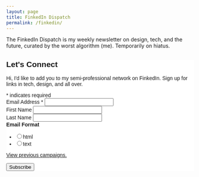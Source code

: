 ```yaml
---
layout: page
title: FinkedIn Dispatch
permalink: /finkedin/
---
```

The FinkedIn Dispatch is my weekly newsletter on design, tech, and the future, curated by the worst algorithm (me). Temporarily on hiatus.

<!-- Begin MailChimp Signup Form -->
<link href="//cdn-images.mailchimp.com/embedcode/classic-10_7.css" rel="stylesheet" type="text/css">
<style type="text/css">
	#mc_embed_signup{background:#fff; clear:left; font:14px Helvetica,Arial,sans-serif; }
	/* Add your own MailChimp form style overrides in your site stylesheet or in this style block.
	   We recommend moving this block and the preceding CSS link to the HEAD of your HTML file. */
</style>
<div id="mc_embed_signup">
<form action="https://github.us17.list-manage.com/subscribe/post?u=abb754480e8990f385eafa0fd&amp;id=5b3e18f3b8" method="post" id="mc-embedded-subscribe-form" name="mc-embedded-subscribe-form" class="validate" target="_blank" novalidate>
    <div id="mc_embed_signup_scroll">
	<h2>Let's Connect</h2>
	<p> Hi, I'd like to add you to my semi-professional network on FinkedIn. Sign up for links in tech, design, and all over. </p>
<div class="indicates-required"><span class="asterisk">*</span> indicates required</div>
<div class="mc-field-group">
	<label for="mce-EMAIL">Email Address  <span class="asterisk">*</span>
</label>
	<input type="email" value="" name="EMAIL" class="required email" id="mce-EMAIL">
</div>
<div class="mc-field-group">
	<label for="mce-FNAME">First Name </label>
	<input type="text" value="" name="FNAME" class="" id="mce-FNAME">
</div>
<div class="mc-field-group">
	<label for="mce-LNAME">Last Name </label>
	<input type="text" value="" name="LNAME" class="" id="mce-LNAME">
</div>
<div class="mc-field-group input-group">
    <strong>Email Format </strong>
    <ul><li><input type="radio" value="html" name="EMAILTYPE" id="mce-EMAILTYPE-0"><label for="mce-EMAILTYPE-0">html</label></li>
<li><input type="radio" value="text" name="EMAILTYPE" id="mce-EMAILTYPE-1"><label for="mce-EMAILTYPE-1">text</label></li>
</ul>
</div>
<p><a href="https://us17.campaign-archive.com/home/?u=abb754480e8990f385eafa0fd&id=5b3e18f3b8" title="View previous campaigns">View previous campaigns.</a></p>
	<div id="mce-responses" class="clear">
		<div class="response" id="mce-error-response" style="display:none"></div>
		<div class="response" id="mce-success-response" style="display:none"></div>
	</div>    <!-- real people should not fill this in and expect good things - do not remove this or risk form bot signups-->
    <div style="position: absolute; left: -5000px;" aria-hidden="true"><input type="text" name="b_abb754480e8990f385eafa0fd_5b3e18f3b8" tabindex="-1" value=""></div>
    <div class="clear"><input type="submit" value="Subscribe" name="subscribe" id="mc-embedded-subscribe" class="button"></div>
    </div>
</form>
</div>
<script type='text/javascript' src='//s3.amazonaws.com/downloads.mailchimp.com/js/mc-validate.js'></script><script type='text/javascript'>(function($) {window.fnames = new Array(); window.ftypes = new Array();fnames[0]='EMAIL';ftypes[0]='email';fnames[1]='FNAME';ftypes[1]='text';fnames[2]='LNAME';ftypes[2]='text';}(jQuery));var $mcj = jQuery.noConflict(true);</script>
<!--End mc_embed_signup-->